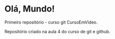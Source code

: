 # Olá, Mundo!
 Primeiro repositório - curso git CursoEmVideo.

 Repositório criado na aula 4 do curso de git e github.
